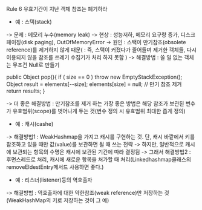 Rule 6 유효기간이 지난 객체 참조는 폐기하라

- 예 : 스택(stack)

-> 문제 : 메모리 누수(memory leak)
-> 현상 : 성능저하, 메모리 요구량 증가, 디스크페이징(disk paging), OutOfMemoryError
-> 원인 : 스택이 만기참조(obsolete reference)를 제거하지 않게 때문( : 즉, 스택이 커졌다가 줄어들며 제거한 객체들, 다시 이용되지 않을 참조를 쓰레기 수집기가 처리 하지 못함 )
-> 해결방법 : 쓸 일 없는 객체는 무조건 Null로 만들기

public Object pop(){
	if ( size == 0 )
		throw new EmptyStackException();
	Object result = elements[--size];
	elements[size] = null; // 만기 참조 제거
	return results;
}

-> 더 좋은 해결방법 : 만기참조를 제거 하는 가장 좋은 방법은 해당 참조가 보관된 변수가 유효범위(scope)를 벗어나게 두는 것(변수 정의 시 유효범위 최대한 좁게 정의)

- 예 : 캐시(cashe)

-> 해결방법1 : WeakHashmap을 가지고 캐시를 구현하는 것. 단, 캐시 바깥에서 키를 참조하고 있을 때만 값(value)를 보관하면 될 때 쓰는 전략
-> 하지만, 일반적으로 캐시에 보관되는 항목의 수명은 캐시에 보관된 기간에 따라 결정됨
-> 그래서 해결방법2 : 후면스레드로 처리, 캐시에 새로운 항목을 처가할 때 처리(Linkedhashmap클래스의 removeEldestEntry메서드 사용하면 좋다.)

- 예 : 리스너(listener)등의 역호출자

-> 해결방법 : 역호출자에 대한 약한참조(weak reference)만 저장하는 것(WeakHashMap의 키로 저장하는 것이 그 예)


